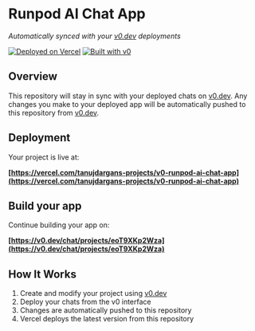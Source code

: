 # Runpod AI Chat App

*Automatically synced with your [v0.dev](https://v0.dev) deployments*

[![Deployed on Vercel](https://img.shields.io/badge/Deployed%20on-Vercel-black?style=for-the-badge&logo=vercel)](https://vercel.com/tanujdargans-projects/v0-runpod-ai-chat-app)
[![Built with v0](https://img.shields.io/badge/Built%20with-v0.dev-black?style=for-the-badge)](https://v0.dev/chat/projects/eoT9XKp2Wza)

## Overview

This repository will stay in sync with your deployed chats on [v0.dev](https://v0.dev).
Any changes you make to your deployed app will be automatically pushed to this repository from [v0.dev](https://v0.dev).

## Deployment

Your project is live at:

**[https://vercel.com/tanujdargans-projects/v0-runpod-ai-chat-app](https://vercel.com/tanujdargans-projects/v0-runpod-ai-chat-app)**

## Build your app

Continue building your app on:

**[https://v0.dev/chat/projects/eoT9XKp2Wza](https://v0.dev/chat/projects/eoT9XKp2Wza)**

## How It Works

1. Create and modify your project using [v0.dev](https://v0.dev)
2. Deploy your chats from the v0 interface
3. Changes are automatically pushed to this repository
4. Vercel deploys the latest version from this repository
